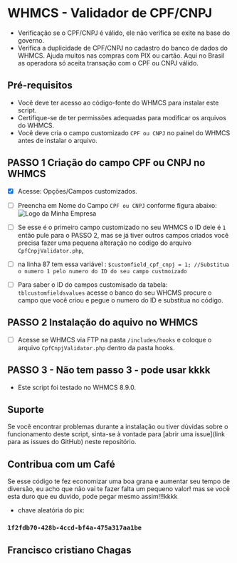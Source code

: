 # WHMCS - Validador de CPF/CNPJ

- Verificação se o CPF/CNPJ é válido, ele não verifica se exite na base do governo.
- Verifica a duplicidade de CPF/CNPJ no cadastro do banco de dados do WHMCS.
Ajuda muitos nas compras com PIX ou cartão. Aqui no Brasil as operadora só aceita transação com o CPF ou CNPJ válido.

## Pré-requisitos

- Você deve ter acesso ao código-fonte do WHMCS para instalar este script.
- Certifique-se de ter permissões adequadas para modificar os arquivos do WHMCS.
- Você deve cria o campo customizado  `CPF ou CNPJ` no painel do WHMCS antes de instalar o arquivo.

## PASSO 1   Criação do campo CPF ou  CNPJ no WHMCS
- [X] Acesse: Opções/Campos customizados.
- [ ] Preencha em Nome do Campo `CPF ou CNPJ` conforme figura abaixo:
![Logo da Minha Empresa](https://repository-images.githubusercontent.com/789124373/a9d8bc18-39b6-4cef-b538-d16f28728703)

- [ ] Se esse é o primeiro campo customizado no seu WHMCS o ID dele é ```1``` então pule para o PASSO 2, mas se já tiver outros campos criados você precisa fazer uma pequena alteração no codigo do arquivo `CpfCnpjValidator.php`,
- [ ] na linha 87 tem essa variável : 
```$customfield_cpf_cnpj = 1; //Substitua o numero 1 pelo numero do ID do seu campo custmoizado  ``` 
- [ ] Para saber o ID do campos customisado da tabela: ```tblcustomfieldsvalues``` acesse o banco do seu WHCMS procure o campo que você criou e pegue o numero do ID e substitua no código. 

## PASSO 2 Instalação do aquivo no WHMCS

- [ ] Acesse se WHMCS via FTP na pasta  ```/includes/hooks```  e coloque  o arquivo `CpfCnpjValidator.php` dentro da pasta hooks.

## PASSO 3 - Não tem passo 3 - pode usar kkkk

- Este script foi testado no WHMCS 8.9.0. 

## Suporte

Se você encontrar problemas durante a instalação ou tiver dúvidas sobre o funcionamento deste script, sinta-se à vontade para [abrir uma issue](link para as issues do GitHub) neste repositório.

## Contribua com um Café
Se esse código te fez economizar uma boa grana e aumentar seu tempo de diversão, eu acho que não vai te fazer falta um pequeno valor!
mas se você esta duro que eu duvido, pode pegar mesmo assim!!!kkkk 

- chave aleatória do pix: 
### ```1f2fdb70-428b-4ccd-bf4a-475a317aa1be```
Francisco cristiano Chagas
---


